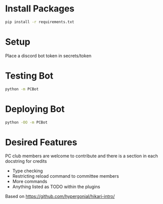 # Install Packages
```sh
pip install -r requirements.txt
```

# Setup
Place a discord bot token in secrets/token

# Testing Bot
```sh
python -m PCBot
```

# Deploying Bot
```sh
python -OO -m PCBot
```

# Desired Features
PC club members are welcome to contribute and there is a section in each docstring for credits
* Type checking
* Restricting reload command to committee members
* More commands
* Anything listed as TODO within the plugins


Based on https://github.com/hypergonial/hikari-intro/